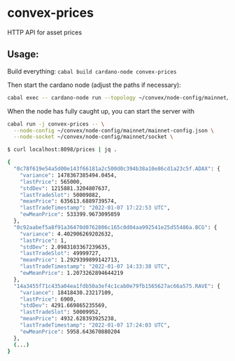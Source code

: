 # convex-prices

HTTP API for asset prices

## Usage:


Build everything: `cabal build cardano-node convex-prices`

Then start the cardano node (adjust the paths if necessary):

```bash
cabal exec -- cardano-node run --topology ~/convex/node-config/mainnet/mainnet-topology.json --database-path ~/convex/node-config/mainnet/db2 --socket-path ~/convex/node-config/mainnet/socket --config ~/convex/node-config/mainnet/mainnet-config.json +RTS -N4
```

When the node has fully caught up, you can start the server with

```bash
cabal run -j convex-prices -- \
  --node-config ~/convex/node-config/mainnet/mainnet-config.json \
  --node-socket ~/convex/node-config/mainnet/socket \
```

```bash
$ curl localhost:8098/prices | jq .

{
  "0c78f619e54a5d00e143f66181a2c500d0c394b38a10e86cd1a23c5f.ADAX": {
    "variance": 1478367385494.0454,
    "lastPrice": 565000,
    "stdDev": 1215881.3204807637,
    "lastTradeSlot": 50009882,
    "meanPrice": 635613.6889739574,
    "lastTradeTimestamp": "2022-01-07 17:22:53 UTC",
    "ewMeanPrice": 533399.9673095059
  },
  "0c92aabef5a8f91a36470d0762806c165c0d04aa992541e25d55486a.BCG": {
    "variance": 4.402906269202632,
    "lastPrice": 1,
    "stdDev": 2.0983103367239635,
    "lastTradeSlot": 49999727,
    "meanPrice": 1.2929399899142713,
    "lastTradeTimestamp": "2022-01-07 14:33:38 UTC",
    "ewMeanPrice": 1.2073262894644219
  },
  "14a3455f71c435a04ea1fdb50a3ef4c1cab0e79fb1565627ac66a575.RAVE": {
    "variance": 18418430.23217109,
    "lastPrice": 6900,
    "stdDev": 4291.669865235569,
    "lastTradeSlot": 50009952,
    "meanPrice": 4932.628393925238,
    "lastTradeTimestamp": "2022-01-07 17:24:03 UTC",
    "ewMeanPrice": 5958.643670880204
  },
  (...)
}
```